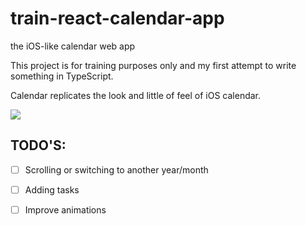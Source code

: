 # train-react-calendar-app
the iOS-like calendar web app

This project is for training purposes only and my first attempt to write something in TypeScript.

Calendar replicates the look and little of feel of iOS calendar.

![](demo.gif)

## TODO'S:
- [ ] Scrolling or switching to another year/month
- [ ] Adding tasks
- [ ] Improve animations

